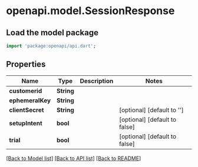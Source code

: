 # openapi.model.SessionResponse

## Load the model package
```dart
import 'package:openapi/api.dart';
```

## Properties
Name | Type | Description | Notes
------------ | ------------- | ------------- | -------------
**customerid** | **String** |  | 
**ephemeralKey** | **String** |  | 
**clientSecret** | **String** |  | [optional] [default to '']
**setupIntent** | **bool** |  | [optional] [default to false]
**trial** | **bool** |  | [optional] [default to false]

[[Back to Model list]](../README.md#documentation-for-models) [[Back to API list]](../README.md#documentation-for-api-endpoints) [[Back to README]](../README.md)


